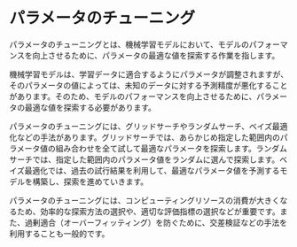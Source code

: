 # パラメータのチューニング

パラメータのチューニングとは、機械学習モデルにおいて、モデルのパフォーマンスを向上させるために、パラメータの最適な値を探索する作業を指します。

機械学習モデルは、学習データに適合するようにパラメータが調整されますが、そのパラメータの値によっては、未知のデータに対する予測精度が悪化することがあります。そのため、モデルのパフォーマンスを向上させるために、パラメータの最適な値を探索する必要があります。

パラメータのチューニングには、グリッドサーチやランダムサーチ、ベイズ最適化などの手法があります。グリッドサーチでは、あらかじめ指定した範囲内のパラメータ値の組み合わせを全て試して最適なパラメータを探索します。ランダムサーチでは、指定した範囲内のパラメータ値をランダムに選んで探索します。ベイズ最適化では、過去の試行結果を利用して、最適なパラメータ値を予測するモデルを構築し、探索を進めていきます。

パラメータのチューニングには、コンピューティングリソースの消費が大きくなるため、効率的な探索方法の選択や、適切な評価指標の選択などが重要です。また、過剰適合（オーバーフィッティング）を防ぐために、交差検証などの手法を利用することも一般的です。
